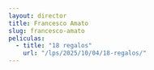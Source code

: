 ```yaml
---
layout: director
title: Francesco Amato
slug: francesco-amato
peliculas:
  - title: "18 regalos"
    url: "/lps/2025/10/04/18-regalos/"
---
```

